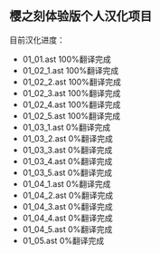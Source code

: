 ## 樱之刻体验版个人汉化项目

目前汉化进度：

- 01_01.ast 100%翻译完成
- 01_02_1.ast 100%翻译完成
- 01_02_2.ast 100%翻译完成
- 01_02_3.ast 100%翻译完成
- 01_02_4.ast 100%翻译完成
- 01_02_5.ast 100%翻译完成
- 01_03_1.ast 0%翻译完成
- 01_03_2.ast 0%翻译完成
- 01_03_3.ast 0%翻译完成
- 01_03_4.ast 0%翻译完成
- 01_03_5.ast 0%翻译完成
- 01_04_1.ast 0%翻译完成
- 01_04_2.ast 0%翻译完成
- 01_04_3.ast 0%翻译完成
- 01_04_4.ast 0%翻译完成
- 01_04_5.ast 0%翻译完成
- 01_05.ast 0%翻译完成
